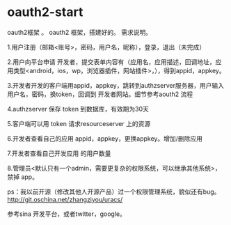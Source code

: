 oauth2-start
============

oauth2框架 。
oauth2 框架，搭建好的。
需求说明。


1.用户注册（邮箱<账号>，密码，用户名，昵称），登录，退出（未完成）


2.用户向平台申请 开发者，提交表单内容有（应用名，应用描述，回调地址，应用类型<android，ios，wp，浏览器插件，网站插件>，），得到appid，appkey。


3.开发者开发的客户端用appid，appkey，跳转到authzserver服务器，用户输入 用户名，密码，换token，回调到 开发者网站。细节参考aouth2 流程


4.authzserver 保存 token 到数据库，有效期为30天


5.客户端可以用 token 请求resourceserver 上的资源


6.开发者查看自己的应用 appid，appkey，更换appkey。增加/删除应用


7.开发者查看自己开发应用 的用户数量


8.管理员<默认只有一个admin，需要更复杂的权限系统，可以继承其他系统>，禁掉 app。



ps：我以前开源（修改其他人开源产品）过一个权限管理系统，貌似还有bug。http://git.oschina.net/zhangziyou/uracs/

参考sina 开发平台，或者twitter，google。
